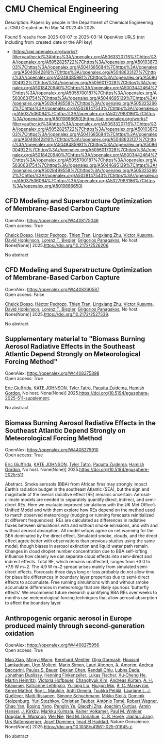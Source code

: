 # CMU Chemical Engineering
Description: Papers by people in the Department of Chemical Engineering at CMU
Created on Fri Mar 14 01:23:45 2025

Found 5 results from 2025-03-07 to 2025-03-14
OpenAlex URLS (not including from_created_date or the API key)
- [https://api.openalex.org/works?filter=author.id%3Ahttps%3A//openalex.org/A5063320716%7Chttps%3A//openalex.org/A5052825722%7Chttps%3A//openalex.org/A5010387303%7Chttps%3A//openalex.org/A5041685684%7Chttps%3A//openalex.org/A5040842816%7Chttps%3A//openalex.org/A5048633127%7Chttps%3A//openalex.org/A5048485981%7Chttps%3A//openalex.org/A5086004922%7Chttps%3A//openalex.org/A5056017028%7Chttps%3A//openalex.org/A5018420940%7Chttps%3A//openalex.org/A5003442464%7Chttps%3A//openalex.org/A5055700187%7Chttps%3A//openalex.org/A5030631754%7Chttps%3A//openalex.org/A5044695139%7Chttps%3A//openalex.org/A5028498558%7Chttps%3A//openalex.org/A5053252662%7Chttps%3A//openalex.org/A5028147543%7Chttps%3A//openalex.org/A5037506064%7Chttps%3A//openalex.org/A5027983186%7Chttps%3A//openalex.org/A5010666650](https://api.openalex.org/works?filter=author.id%3Ahttps%3A//openalex.org/A5063320716%7Chttps%3A//openalex.org/A5052825722%7Chttps%3A//openalex.org/A5010387303%7Chttps%3A//openalex.org/A5041685684%7Chttps%3A//openalex.org/A5040842816%7Chttps%3A//openalex.org/A5048633127%7Chttps%3A//openalex.org/A5048485981%7Chttps%3A//openalex.org/A5086004922%7Chttps%3A//openalex.org/A5056017028%7Chttps%3A//openalex.org/A5018420940%7Chttps%3A//openalex.org/A5003442464%7Chttps%3A//openalex.org/A5055700187%7Chttps%3A//openalex.org/A5030631754%7Chttps%3A//openalex.org/A5044695139%7Chttps%3A//openalex.org/A5028498558%7Chttps%3A//openalex.org/A5053252662%7Chttps%3A//openalex.org/A5028147543%7Chttps%3A//openalex.org/A5037506064%7Chttps%3A//openalex.org/A5027983186%7Chttps%3A//openalex.org/A5010666650)

## CFD Modeling and Superstructure Optimization of Membrane-Based Carbon Capture   

OpenAlex: https://openalex.org/W4408175046    
Open access: True
    
[Cheick Dosso](https://openalex.org/A5093713938), [Héctor Pedrozo](https://openalex.org/A5079899169), [Thien Tran](https://openalex.org/A5037749425), [Lingxiang Zhu](https://openalex.org/A5002137675), [Victor Kusuma](https://openalex.org/A5041659494), [David Hopkinson](https://openalex.org/A5101028600), [Lorenz T. Biegler](https://openalex.org/A5052825722), [Grigorios Panagakos](https://openalex.org/A5028498558), No host. None(None)] 2025.https://doi.org/10.2172/2526206.
    
No abstract    

    

## CFD Modeling and Superstructure Optimization of Membrane-Based Carbon Capture   

OpenAlex: https://openalex.org/W4408260587    
Open access: False
    
[Cheick Dosso](https://openalex.org/A5093713938), [Héctor Pedrozo](https://openalex.org/A5079899169), [Thien Tran](https://openalex.org/A5037749425), [Lingxiang Zhu](https://openalex.org/A5002137675), [Victor Kusuma](https://openalex.org/A5041659494), [David Hopkinson](https://openalex.org/A5101028600), [Lorenz T. Biegler](https://openalex.org/A5052825722), [Grigorios Panagakos](https://openalex.org/A5028498558), No host. None(None)] 2025.https://doi.org/10.2172/2527339.
    
No abstract    

    

## Supplementary material to "Biomass Burning Aerosol Radiative Effects in the Southeast Atlantic Depend Strongly on Meteorological Forcing Method"   

OpenAlex: https://openalex.org/W4408275898    
Open access: True
    
[Eric Giuffrida](https://openalex.org/A5116567226), [KATE JOHNSON](https://openalex.org/A5070939779), [Tyler Tatro](https://openalex.org/A5004179230), [Paquita Zuidema](https://openalex.org/A5012999949), [Hamish Gordon](https://openalex.org/A5086004922), No host. None(None)] 2025.https://doi.org/10.5194/egusphere-2025-511-supplement.
    
No abstract    

    

## Biomass Burning Aerosol Radiative Effects in the Southeast Atlantic Depend Strongly on Meteorological Forcing Method   

OpenAlex: https://openalex.org/W4408275910    
Open access: True
    
[Eric Giuffrida](https://openalex.org/A5116567231), [KATE JOHNSON](https://openalex.org/A5070939779), [Tyler Tatro](https://openalex.org/A5004179230), [Paquita Zuidema](https://openalex.org/A5012999949), [Hamish Gordon](https://openalex.org/A5086004922), No host. None(None)] 2025.https://doi.org/10.5194/egusphere-2025-511.
    
Abstract. Smoke aerosols (BBA) from African fires may strongly impact Earth’s radiation budget in the southeast Atlantic (SEA), but the sign and magnitude of the overall radiative effect (RE) remains uncertain. Aerosol-climate models are needed to separately quantify direct, indirect, and semi-direct REs. Here we evaluate improved simulations with the UK Met Office’s Unified Model and with them explore how REs depend on the method used to match observed meteorology (nudging or running forecasts reinitialized at different frequencies). REs are calculated as differences in radiative fluxes between simulations with and without smoke emissions, and with and without aerosol absorption. All model setups agree on net warming for the SEA dominated by the direct effect. Simulated smoke, clouds, and the direct effect agree better with observations than previous studies using the same model, though biases in aerosol extinction and liquid water path remain. Changes in cloud droplet number concentration due to BBA self-lofting influence how cleanly we can separate cloud effects into semi-direct and indirect effects. Total RE, which remains unaffected, ranges from +3.0 to +7.9 W m−2. The 4.9 W m−2 spread arises mainly from simulated semi-direct effects. Forecasts three days long or less probably do not allow time for plausible differences in boundary layer properties due to semi-direct effects to accumulate. Free running simulations with and without smoke accumulate differences in meteorology that are likely spurious ‘butterfly effects’. We recommend future research quantifying BBA REs over weeks to months use meteorological forcing techniques that allow aerosol absorption to affect the boundary layer.    

    

## Anthropogenic organic aerosol in Europe produced mainly through second-generation oxidation   

OpenAlex: https://openalex.org/W4408275956    
Open access: True
    
[Mao Xiao](https://openalex.org/A5101986613), [Mingyi Wang](https://openalex.org/A5100768996), [Bernhard Mentler](https://openalex.org/A5090590782), [Olga Garmаsh](https://openalex.org/A5090001660), [Houssni Lamkaddam](https://openalex.org/A5014138176), [Ugo Molteni](https://openalex.org/A5086592925), [Mario Simon](https://openalex.org/A5086950058), [Lauri Ahonen](https://openalex.org/A5054797720), [A. Amorim](https://openalex.org/A5062064925), [Andrea Baccarini](https://openalex.org/A5083781753), [Paulus S. Bauer](https://openalex.org/A5056663492), [Dexian Chen](https://openalex.org/A5074831361), [Randall Chiu](https://openalex.org/A5080741963), [Lubna Dada](https://openalex.org/A5049539173), [Jonathan Duplissy](https://openalex.org/A5088633919), [Henning Finkenzeller](https://openalex.org/A5081639490), [Lukas Fischer](https://openalex.org/A5030608908), [Xu‐Cheng He](https://openalex.org/A5043129752), [Martin Heinritzi](https://openalex.org/A5037408007), [Victoria Hofbauer](https://openalex.org/A5012274245), [Changhyuk Kim](https://openalex.org/A5063780894), [Andreas Kürten](https://openalex.org/A5056657317), [А. Н. Квашнин](https://openalex.org/A5018996508), [Katrianne Lehtipalo](https://openalex.org/A5019559780), [Yuliang Liu](https://openalex.org/A5100389392), [Huajun Mai](https://openalex.org/A5008612776), [В. С. Махмутов](https://openalex.org/A5036074857), [Serge Mathot](https://openalex.org/A5012955138), [Roy L. Mauldin](https://openalex.org/A5006970537), [Antti Onnela](https://openalex.org/A5089192083), [Tuukka Petäjä](https://openalex.org/A5070326299), [Lauriane L. J. Quéléver](https://openalex.org/A5058987691), [Matti Rissanen](https://openalex.org/A5073788174), [Simone Schuchmann](https://openalex.org/A5107944841), [Mikko Sipilä](https://openalex.org/A5049530714), [Dominik Stolzenburg](https://openalex.org/A5063223340), [Yuri Stozhkov](https://openalex.org/A5089593849), [Christian Tauber](https://openalex.org/A5039964407), [António Tomé](https://openalex.org/A5021102823), [Robert Wagner](https://openalex.org/A5038586841), [Chao Yan](https://openalex.org/A5049317897), [Boxing Yang](https://openalex.org/A5101350413), [Penglin Ye](https://openalex.org/A5087646916), [Qiaozhi Zha](https://openalex.org/A5010045766), [Joachim Curtius](https://openalex.org/A5031780924), [Armin Hansel](https://openalex.org/A5089489241), [J. Kirkby](https://openalex.org/A5009274507), [Markku Kulmala](https://openalex.org/A5000471665), [Rainer Volkamer](https://openalex.org/A5018521569), [Paul M. Winkler](https://openalex.org/A5042382547), [Douglas R. Worsnop](https://openalex.org/A5026978286), [Wei Nie](https://openalex.org/A5067110169), [Neil M. Donahue](https://openalex.org/A5041685684), [C. R. Hoyle](https://openalex.org/A5060987493), [Jianhui Jiang](https://openalex.org/A5061088824), [Urs Baltensperger](https://openalex.org/A5044025292), [Josef Dommen](https://openalex.org/A5038983887), [Imad El Haddad](https://openalex.org/A5080319960), Nature Geoscience. None(None)] 2025.https://doi.org/10.1038/s41561-025-01645-z.
    
No abstract    

    
